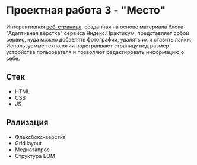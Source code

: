 # Проектная работа 3 - "Место"

Интерактивная [веб-страница](https://dumisel.github.io/mesto-project/), созданная на основе материала блока "Адаптивная вёрстка" сервиса Яндекс.Практикум, представляет собой сервис, куда можно добавлять фотографии, удалять их и ставить лайки. Используемые технологии подстраивают страницу под размер устройства пользователя и позволяют редактировать информацию о себе.

## Стек

- HTML
- CSS
- JS

## Рализация

- Флексбокс-верстка
- Grid layout
- Медиазапрос
- Структура БЭМ
